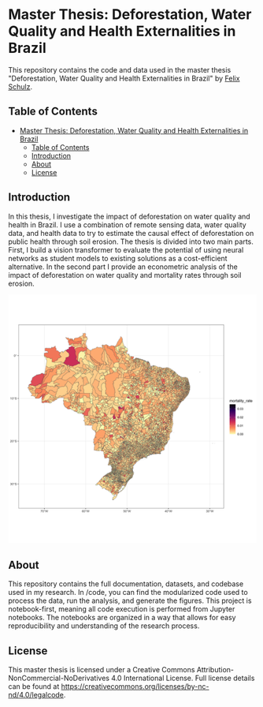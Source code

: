 # Master Thesis: Deforestation, Water Quality and Health Externalities in Brazil 

This repository contains the code and data used in the master thesis "Deforestation, Water Quality and Health Externalities in Brazil" by [Felix Schulz](https://felixschulz385.github.io/).

## Table of Contents

- [Master Thesis: Deforestation, Water Quality and Health Externalities in Brazil](#master-thesis-deforestation-water-quality-and-health-externalities-in-brazil)
  - [Table of Contents](#table-of-contents)
  - [Introduction](#introduction)
  - [About](#about)
  - [License](#license)

## Introduction

In this thesis, I investigate the impact of deforestation on water quality and health in Brazil. I use a combination of remote sensing data, water quality data, and health data to try to estimate the causal effect of deforestation on public health through soil erosion. The thesis is divided into two main parts. First, I build a vision transformer to evaluate the potential of using neural networks as student models to existing solutions as a cost-efficient alternative. In the second part I provide an econometric analysis of the impact of deforestation on water quality and mortality rates through soil erosion.

![Early-stage visualization comparing existing data sources for deforestation](/output/figures/mortality_plot.png)

## About

This repository contains the full documentation, datasets, and codebase used in my research. In /code, you can find the modularized code used to process the data, run the analysis, and generate the figures. This project is notebook-first, meaning all code execution is performed from Jupyter notebooks. The notebooks are organized in a way that allows for easy reproducibility and understanding of the research process.

## License

This master thesis is licensed under a Creative Commons Attribution-NonCommercial-NoDerivatives 4.0 International License.
Full license details can be found at https://creativecommons.org/licenses/by-nc-nd/4.0/legalcode.
